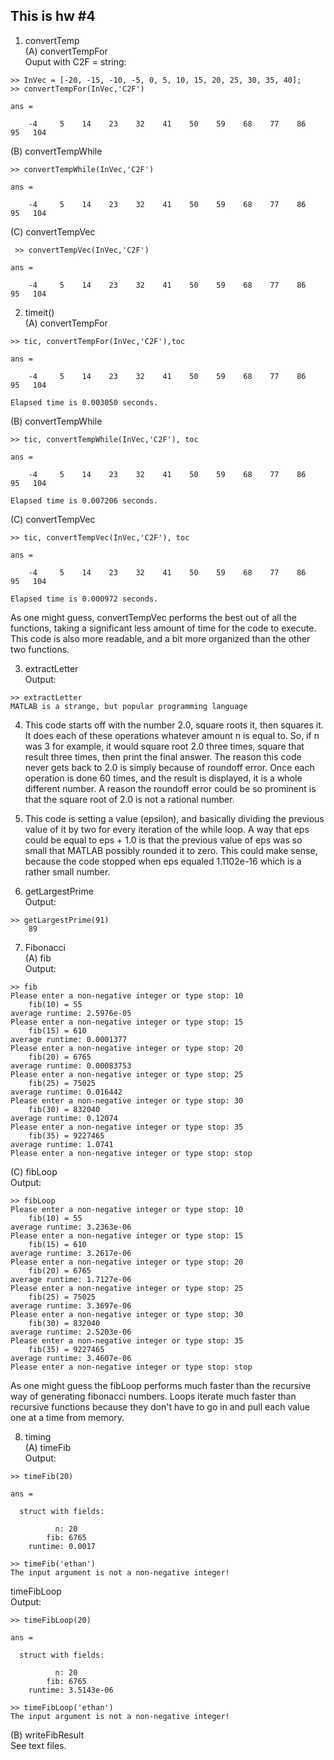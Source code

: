 ## This is hw #4  

1. convertTemp  
(A) convertTempFor  
Ouput with C2F = string:    
```  
>> InVec = [-20, -15, -10, -5, 0, 5, 10, 15, 20, 25, 30, 35, 40];  
>> convertTempFor(InVec,'C2F')  

ans =  

    -4     5    14    23    32    41    50    59    68    77    86    95   104  
```  

(B) convertTempWhile  
```  
>> convertTempWhile(InVec,'C2F')  

ans =  

    -4     5    14    23    32    41    50    59    68    77    86    95   104  
```  

(C) convertTempVec   
```  
 >> convertTempVec(InVec,'C2F')  

ans =  

    -4     5    14    23    32    41    50    59    68    77    86    95   104  
```  


2.  timeit()  
(A)  convertTempFor  
```  
>> tic, convertTempFor(InVec,'C2F'),toc  

ans =  

    -4     5    14    23    32    41    50    59    68    77    86    95   104  

Elapsed time is 0.003050 seconds.  
```  
(B) convertTempWhile  
```  
>> tic, convertTempWhile(InVec,'C2F'), toc  

ans =  

    -4     5    14    23    32    41    50    59    68    77    86    95   104  

Elapsed time is 0.007206 seconds.   
```  
(C) convertTempVec  
```  
>> tic, convertTempVec(InVec,'C2F'), toc  

ans =  

    -4     5    14    23    32    41    50    59    68    77    86    95   104  

Elapsed time is 0.000972 seconds.  
```  

As one might guess, convertTempVec performs the best out of all the functions, taking a significant less amount of time for the code to execute. This code is also more readable, and a bit more organized than the other two functions.  

3. extractLetter  
Output:  
```  
>> extractLetter  
MATLAB is a strange, but popular programming language  
```  

4. This code starts off with the number 2.0, square roots it, then squares it. It does each of these operations whatever amount n is equal to. So, if n was 3 for example, it would square root 2.0 three times, square that result three times, then print the final answer. The reason this code never gets back to 2.0 is simply because of roundoff error. Once each operation is done 60 times, and the result is displayed, it is a whole different number. A reason the roundoff error could be so prominent is that the square root of 2.0 is not a rational number.  

5. This code is setting a value (epsilon), and basically dividing the previous value of it by two for every iteration of the while loop.  A way that eps could be equal to eps + 1.0 is that the previous value of eps was so small that MATLAB possibly rounded it to zero. This could make sense, because the code stopped when eps equaled 1.1102e-16 which is a rather small number.  

6. getLargestPrime  
Output:  
```  
>> getLargestPrime(91)  
    89  
```  

7.  Fibonacci  
(A) fib  
Output:  
```  
>> fib  
Please enter a non-negative integer or type stop: 10  
	fib(10) = 55  
average runtime: 2.5976e-05  
Please enter a non-negative integer or type stop: 15  
	fib(15) = 610  
average runtime: 0.0001377  
Please enter a non-negative integer or type stop: 20  
	fib(20) = 6765  
average runtime: 0.00083753  
Please enter a non-negative integer or type stop: 25  
	fib(25) = 75025  
average runtime: 0.016442  
Please enter a non-negative integer or type stop: 30  
	fib(30) = 832040  
average runtime: 0.12074  
Please enter a non-negative integer or type stop: 35  
	fib(35) = 9227465  
average runtime: 1.0741  
Please enter a non-negative integer or type stop: stop  
```    
(C) fibLoop  
Output:  
```  
>> fibLoop  
Please enter a non-negative integer or type stop: 10  
	fib(10) = 55  
average runtime: 3.2363e-06  
Please enter a non-negative integer or type stop: 15  
	fib(15) = 610  
average runtime: 3.2617e-06  
Please enter a non-negative integer or type stop: 20  
	fib(20) = 6765  
average runtime: 1.7127e-06  
Please enter a non-negative integer or type stop: 25  
	fib(25) = 75025   
average runtime: 3.3697e-06  
Please enter a non-negative integer or type stop: 30  
	fib(30) = 832040  
average runtime: 2.5203e-06  
Please enter a non-negative integer or type stop: 35  
	fib(35) = 9227465  
average runtime: 3.4607e-06  
Please enter a non-negative integer or type stop: stop  
```  
As one might guess the fibLoop performs much faster than the recursive way of generating fibonacci numbers. Loops iterate much faster than recursive functions because they don't have to go in and pull each value one at a time from memory.  

8.  timing  
(A) timeFib  
Output:  
```  
>> timeFib(20)  

ans =  

  struct with fields:  

          n: 20  
        fib: 6765  
    runtime: 0.0017  

>> timeFib('ethan')  
The input argument is not a non-negative integer!  
```  
timeFibLoop  
Output:  
```  
>> timeFibLoop(20)  

ans =  

  struct with fields:  

          n: 20  
        fib: 6765  
    runtime: 3.5143e-06  

>> timeFibLoop('ethan')  
The input argument is not a non-negative integer!  
```  
(B) writeFibResult  
See text files.  
